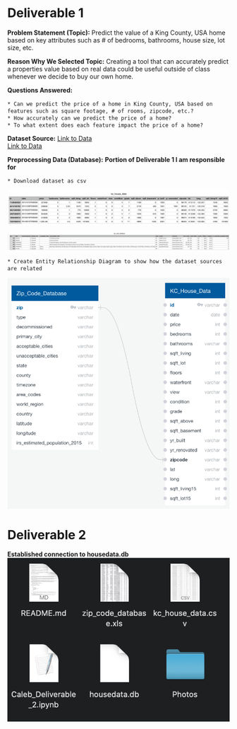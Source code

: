 # Deliverable 1

**Problem Statement (Topic):** Predict the value of a King County, USA home based on key attributes such as # of bedrooms, bathrooms, house size, lot size, etc.

**Reason Why We Selected Topic:** Creating a tool that can accurately predict a properties value based on real data could be useful outside of class whenever we decide to buy our own home.

**Questions Answered:**

    * Can we predict the price of a home in King County, USA based on features such as square footage, # of rooms, zipcode, etc.?
    * How accurately can we predict the price of a home?
    * To what extent does each feature impact the price of a home?

**Dataset Source:** 
[Link to Data](https://www.kaggle.com/achyutanandaparida/dataset%20from%20%20house%20sales%20in%20king%20county,%20usa)  
[Link to Data](https://www.unitedstateszipcodes.org/wa/)  

**Preprocessing Data (Database):**
**Portion of Deliverable 1 I am responsible for**

    
    * Download dataset as csv
    
<a target="_blank" rel="noopener noreferrer" href="https://github.com/ElizMishina/Data_analytics_Bootcamp_Project/blob/Caleb/Photos/Screen%20Shot%202020-12-06%20at%206.11.42%20PM.png"><img src="https://github.com/ElizMishina/Data_analytics_Bootcamp_Project/blob/Caleb/Photos/Screen%20Shot%202020-12-06%20at%206.11.42%20PM.png" alt="" style="max-width:100%;"></a>

<a target="_blank" rel="noopener noreferrer" href="https://github.com/ElizMishina/Data_analytics_Bootcamp_Project/blob/Caleb/Photos/Screen%20Shot%202020-12-06%20at%206.12.20%20PM.png"><img src="https://github.com/ElizMishina/Data_analytics_Bootcamp_Project/blob/Caleb/Photos/Screen%20Shot%202020-12-06%20at%206.12.20%20PM.png" alt="" style="max-width:100%;"></a>

    * Create Entity Relationship Diagram to show how the dataset sources are related
<a target="_blank" rel="noopener noreferrer" href="https://github.com/ElizMishina/Data_analytics_Bootcamp_Project/blob/Caleb/Photos/Screen%20Shot%202020-12-06%20at%206.10.07%20PM.png"><img src="https://github.com/ElizMishina/Data_analytics_Bootcamp_Project/blob/Caleb/Photos/Screen%20Shot%202020-12-06%20at%206.10.07%20PM.png" alt="" style="max-width:100%;"></a>

# Deliverable 2
**Established connection to housedata.db**
<a target="_blank" rel="noopener noreferrer" href="https://github.com/ElizMishina/Data_analytics_Bootcamp_Project/blob/Caleb/Photos/Screen%20Shot%202021-01-10%20at%208.45.21%20PM.png"><img src="https://github.com/ElizMishina/Data_analytics_Bootcamp_Project/blob/Caleb/Photos/Screen%20Shot%202021-01-10%20at%208.45.21%20PM.png" alt="" style="max-width:100%;"></a>

